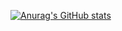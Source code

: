 [![Anurag's GitHub stats](https://github-readme-stats.vercel.app/api?username=RiotRaider&count_private=true&theme=synthwave)](https://github.com/anuraghazra/github-readme-stats)
